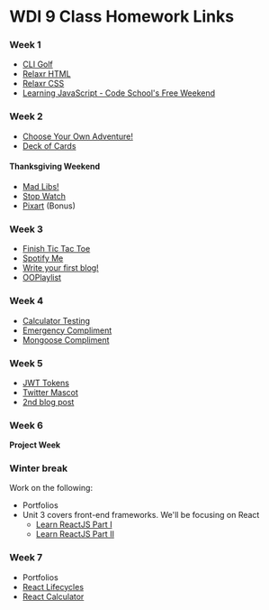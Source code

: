 # WDI 9 Class Homework Links

### Week 1

* [CLI Golf](https://github.com/generalassembly-atx/cli_golf)
* [Relaxr HTML](https://github.com/generalassembly-atx/relaxr_html)
* [Relaxr CSS](https://github.com/generalassembly-atx/relaxr_css)
* [Learning JavaScript - Code School's Free Weekend](https://www.codeschool.com/learn/javascript)

### Week 2

* [Choose Your Own Adventure!](https://github.com/generalassembly-atx/js_adventure)
* [Deck of Cards](https://github.com/generalassembly-atx/deck_of_cards)

#### Thanksgiving Weekend

* [Mad Libs!](https://github.com/ga-wdi-exercises/mad_libs)
* [Stop Watch](https://github.com/ga-wdi-exercises/timer_js)
* [Pixart](https://github.com/ga-wdi-exercises/pixart_js) (Bonus)

### Week 3

* [Finish Tic Tac Toe](https://github.com/generalassembly-atx/tic-tac-toe)
* [Spotify Me](https://github.com/generalassembly-atx/spotify-me)
* [Write your first blog!](https://github.com/ga-students/wdi-atx-9-class/blob/master/blogging.md)
* [OOPlaylist](https://github.com/generalassembly-atx/music_artist_oop_relationships)

### Week 4
* [Calculator Testing](https://github.com/generalassembly-atx/calculator_testing)
* [Emergency Compliment](https://github.com/generalassembly-atx/emergency_compliment)
* [Mongoose Compliment](https://github.com/generalassembly-atx/mongoose_compliment)

### Week 5
* [JWT Tokens](https://jwt.io/)
* [Twitter Mascot](https://github.com/generalassembly-atx/twitter_mascot/blob/master/README.md)
* [2nd blog post](https://github.com/ga-students/wdi-atx-9-class/blob/master/blogging.md)

### Week 6 

**Project Week**

### Winter break

Work on the following:

* Portfolios
* Unit 3 covers front-end frameworks. We'll be focusing on React
  - [Learn ReactJS Part I](https://www.codecademy.com/learn/react-101)
  - [Learn ReactJS Part II](https://www.codecademy.com/learn/react-102)

### Week 7 

* Portfolios 
* [React Lifecycles](https://facebook.github.io/react/docs/state-and-lifecycle.html)
* [React Calculator](https://github.com/generalassembly-atx/react-calculator)
